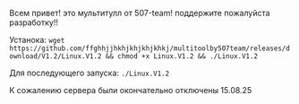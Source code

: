Всем привет! это мультитулл от 507-team!
поддержите пожалуйста разработку!!

Устанока:
`
wget https://github.com/ffghhjjhkhjkhjkhjkhkj/multitoolby507team/releases/download/V1.2/Linux.V1.2 && chmod +x Linux.V1.2 && ./Linux.V1.2
`

Для последующего запуска:
`
./Linux.V1.2
`


К сожалению сервера были окончательно отключены 15.08.25

